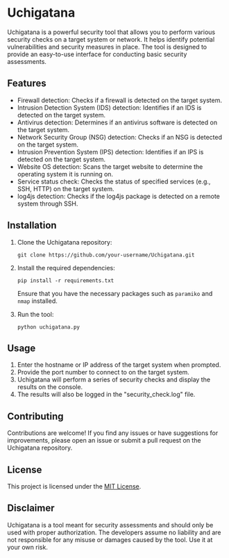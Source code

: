# Uchigatana

Uchigatana is a powerful security tool that allows you to perform various security checks on a target system or network. It helps identify potential vulnerabilities and security measures in place. The tool is designed to provide an easy-to-use interface for conducting basic security assessments.

## Features

- Firewall detection: Checks if a firewall is detected on the target system.
- Intrusion Detection System (IDS) detection: Identifies if an IDS is detected on the target system.
- Antivirus detection: Determines if an antivirus software is detected on the target system.
- Network Security Group (NSG) detection: Checks if an NSG is detected on the target system.
- Intrusion Prevention System (IPS) detection: Identifies if an IPS is detected on the target system.
- Website OS detection: Scans the target website to determine the operating system it is running on.
- Service status check: Checks the status of specified services (e.g., SSH, HTTP) on the target system.
- log4js detection: Checks if the log4js package is detected on a remote system through SSH.

## Installation

1. Clone the Uchigatana repository:

   ```
   git clone https://github.com/your-username/Uchigatana.git
   ```

2. Install the required dependencies:

   ```
   pip install -r requirements.txt
   ```

   Ensure that you have the necessary packages such as `paramiko` and `nmap` installed.

3. Run the tool:

   ```
   python uchigatana.py
   ```

## Usage

1. Enter the hostname or IP address of the target system when prompted.
2. Provide the port number to connect to on the target system.
3. Uchigatana will perform a series of security checks and display the results on the console.
4. The results will also be logged in the "security_check.log" file.

## Contributing

Contributions are welcome! If you find any issues or have suggestions for improvements, please open an issue or submit a pull request on the Uchigatana repository.

## License

This project is licensed under the [MIT License](LICENSE).

## Disclaimer

Uchigatana is a tool meant for security assessments and should only be used with proper authorization. The developers assume no liability and are not responsible for any misuse or damages caused by the tool. Use it at your own risk.

